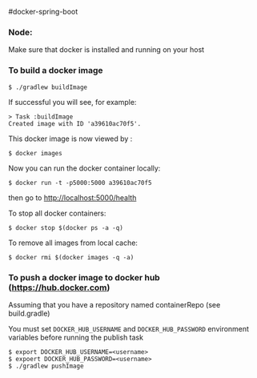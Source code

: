 #docker-spring-boot

### Node:
Make sure that docker is installed and running on your host

### To build a docker image
```
$ ./gradlew buildImage

```

If successful you will see, for example:
```$xslt
> Task :buildImage 
Created image with ID 'a39610ac70f5'.

```

This docker image is now viewed by :

```
$ docker images

```


Now you can run the docker container locally:

```
$ docker run -t -p5000:5000 a39610ac70f5

```
then go to [http://localhost:5000/health]()

To stop all docker containers:

```$xslt
$ docker stop $(docker ps -a -q)
```

To remove all images from local cache:

```
$ docker rmi $(docker images -q -a)

```


### To push a docker image to docker hub (https://hub.docker.com)

Assuming that you have a repository named containerRepo (see build.gradle)

You must set `DOCKER_HUB_USERNAME` and `DOCKER_HUB_PASSWORD` environment variables before running the publish task

```
$ export DOCKER_HUB_USERNAME=<username>
$ expoert DOCKER_HUB_PASSWORD=<username>
$ ./gradlew pushImage

```